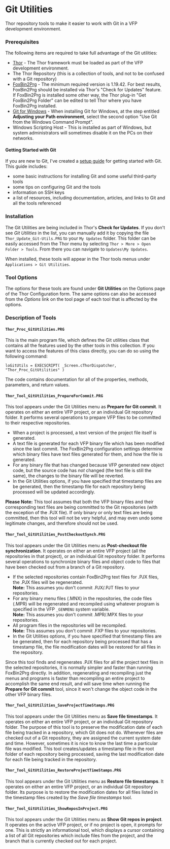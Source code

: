 # Git Utilities  

Thor repository tools to make it easier to work with Git in a VFP development environment.  

### Prerequisites

The following items are required to take full advantage of the Git utilities:  

 - [Thor](http://vfpx.codeplex.com/wikipage?title=Thor) - The Thor framework must be loaded as part of
   the VFP development environment.  
 - The Thor Repository (this is a collection of tools, and not to be confused with a Git repository)  
 - [FoxBin2Prg](http://vfpx.codeplex.com/wikipage?title=FoxBin2Prg) - The minimum required version
   is 1.19.42.  For best results, FoxBin2Prg should be installed via Thor's "Check for Updates"
   feature.  If FoxBin2Prg is installed some other way, the Thor plug-in "Get FoxBin2Prg Folder"
   can be edited to tell Thor where you have FoxBin2Prg installed.  
 - [Git for Windows](http://git-scm.com/download/win) - When installing Git for Windows, at the step
   entitled **Adjusting your Path environment**, select the second option "Use Git from the Windows
   Command Prompt".  
 - Windows Scripting Host - This is installed as part of Windows, but system administrators will
   sometimes disable it on the PCs on their networks.  

#### Getting Started with Git

If you are new to Git, I've created a
[setup guide](https://drive.google.com/file/d/0B1GXcfuc1fBubFpUS2VmSVNpUEk/view?usp=sharing)
for getting started with Git.  This guide includes:  

 - some basic instructions for installing Git and some useful third-party tools
 - some tips on configuring Git and the tools
 - information on SSH keys
 - a list of resources, including documentation, articles, and links to Git and all the tools
   referenced  

### Installation

The Git Utilities are being included in Thor's **Check for Updates**.  If you don't see _Git Utilities_
in the list, you can manually add it by copying the file `Thor_Update_Git-Utils.PRG` to your
`My Updates` folder.  This folder can be easily accessed from the Thor menu by selecting
`Thor > More > Open Folder > Tools`.  From there you can navigate to `Updates\My Updates`.  

When installed, these tools will appear in the Thor tools menus under `Applications > Git Utilities`.

### Tool Options

The options for these tools are found under **Git Utilities** on the Options page of the Thor
Configuration form.  The same options can also be accessed from the _Options_ link on the tool
page of each tool that is affected by the options.

### Description of Tools

#### `Thor_Proc_GitUtilities.PRG`
This is the main program file, which defines the Git utilities class that contains all the features
used by the other tools in this collection.  If you want to access the features of this class
directly, you can do so using the following command:  

```
loGitUtils = EXECSCRIPT( _Screen.cThorDispatcher, "Thor_Proc_GitUtilities" )
```  

The code contains documentation for all of the properties, methods, parameters, and return values.

#### `Thor_Tool_GitUtilities_PrepareForCommit.PRG`
This tool appears under the Git Utilities menu as **Prepare for Git commit**.  It operates on either
an entire VFP project, or an individual Git repository folder.  It performs several operations to
prepare VFP files to be committed to their respective repositories.  

 - When a project is processed, a text version of the project file itself is generated.
 - A text file is generated for each VFP binary file which has been modified since the last commit.
   The FoxBin2Prg configuration settings determine which binary files have text files generated
   for them, and how the file is generated.
 - For any binary file that has changed because VFP generated new object code, but the source code
   has *not* changed (the text file is still the same), the changes to the binary file will be
   reverted.
 - In the Git Utilities options, if you have specified that timestamp files are be generated,
   then the timestamp file for each repository being processed will be updated accordingly.

**Please Note:** This tool assumes that both the VFP binary files and their corresponding text
files are being committed to the Git repositories (with the exception of the .PJX file).  If
only binary or only text files are being committed, then this tool will not be very helpful,
and may even undo some legitimate changes, and therefore should not be used.

#### `Thor_Tool_GitUtilities_PostCheckoutSynch.PRG`
This tool appears under the Git Utilities menu as **Post-checkout file synchronization**.  It
operates on either an entire VFP project (all the repositories in that project), or an individual
Git repository folder.  It performs several operations to synchronize binary files and object code
to files that have been checked out from a branch of a Git repository.  

 - If the selected repositories contain FoxBin2Prg text files for .PJX files, the .PJX files will
   be regenerated.  
   **Note:** This assumes you don't commit .PJX/.PJT files to your repositories.
 - For any binary menu files (.MNX) in the repositories, the code files (.MPR) will be regenerated
   and recompiled using whatever program is specified in the VFP `_GENMENU` system variable.  
   **Note:** This assumes you don't commit .MPR/.MPX files to your repositories.
 - All program files in the repositories will be recompiled.   
   **Note:** This assumes you don't commit .FXP files to your repositories.
 - In the Git Utilities options, if you have specified that timestamp files are be generated,
   then for each repository being processed that has a timestamp file, the file modification dates
   will be restored for all files in the repository.  

Since this tool finds and regenerates .PJX files for all the project text files in the selected
repositories, it is normally simpler and faster than running FoxBin2Prg directly.  In addition,
regenerating and recompiling just the menus and programs is faster than recompiling an entire
project to accomplish the same end result, and will save time when running the **Prepare for Git
commit** tool, since it won't change the object code in the other VFP binary files.  

#### `Thor_Tool_GitUtilities_SaveProjectTimeStamps.PRG`
This tool appears under the Git Utilities menu as **Save file timestamps**.  It operates on either
an entire VFP project, or an individual Git repository folder.  The purpose of this tool is to
preserve the modification date of each file being tracked in a repository, which Git does not do.
Whenever files are checked out of a Git repository, they are assigned the current system date and
time.  However, sometimes it is nice to know the last time a particular file was modified.  This
tool creates/updates a timestamp file in the root folder of each repository being processed, saving
the last modification date for each file being tracked in the repository.

#### `Thor_Tool_GitUtilities_RestoreProjectTimeStamps.PRG`
This tool appears under the Git Utilities menu as **Restore file timestamps**.  It operates on
either an entire VFP project, or an individual Git repository folder.  Its purpose is to restore
the modification dates for all files listed in the timestamp files created by the *Save file
timestamps* tool.

#### `Thor_Tool_GitUtilities_ShowReposInProject.PRG`
This tool appears under the Git Utilities menu as **Show Git repos in project**.  It operates on
the active VFP project, or if no project is open, it prompts for one.  This is strictly an
informational tool, which displays a cursor containing a list of all Git repositories which
include files from the project, and the branch that is currently checked out for each project.
